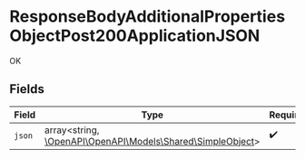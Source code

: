 # ResponseBodyAdditionalPropertiesObjectPost200ApplicationJSON

OK


## Fields

| Field                                                                                             | Type                                                                                              | Required                                                                                          | Description                                                                                       |
| ------------------------------------------------------------------------------------------------- | ------------------------------------------------------------------------------------------------- | ------------------------------------------------------------------------------------------------- | ------------------------------------------------------------------------------------------------- |
| `json`                                                                                            | array<string, [\OpenAPI\OpenAPI\Models\Shared\SimpleObject](../../models/shared/SimpleObject.md)> | :heavy_check_mark:                                                                                | N/A                                                                                               |